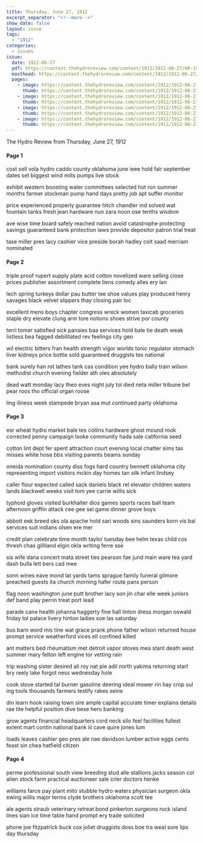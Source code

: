 ```yaml
---
title: Thursday, June 27, 1912
excerpt_separator: "<!--more-->"
show_date: false
layout: issue
tags:
  - "1912"
categories:
  - issues
issue:
  date: 1912-06-27
  pdf: https://content.thehydroreview.com/content/1912/1912-06-27/HR-1912-06-27.pdf
  masthead: https://content.thehydroreview.com/content/1912/1912-06-27/masthead/HR-1912-06-27.jpg
  pages:
    - image: https://content.thehydroreview.com/content/1912/1912-06-27/medium/HR-1912-06-27-01.jpg
      thumb: https://content.thehydroreview.com/content/1912/1912-06-27/thumbnails/HR-1912-06-27-01.jpg
    - image: https://content.thehydroreview.com/content/1912/1912-06-27/medium/HR-1912-06-27-02.jpg
      thumb: https://content.thehydroreview.com/content/1912/1912-06-27/thumbnails/HR-1912-06-27-02.jpg
    - image: https://content.thehydroreview.com/content/1912/1912-06-27/medium/HR-1912-06-27-03.jpg
      thumb: https://content.thehydroreview.com/content/1912/1912-06-27/thumbnails/HR-1912-06-27-03.jpg
    - image: https://content.thehydroreview.com/content/1912/1912-06-27/medium/HR-1912-06-27-04.jpg
      thumb: https://content.thehydroreview.com/content/1912/1912-06-27/thumbnails/HR-1912-06-27-04.jpg
---
```


The Hydro Review from Thursday, June 27, 1912

<!--more-->

<h4>Page 1</h4>
<p>cost sell vola hydro caddo county oklahoma june ieee hold fair september dates set biggest wind mills pumps live stock</p>
<p>exhibit western boosting water committees selected hot ron summer months farmer stockman pump hand days pretty job apt suffer monitor</p>
<p>price experienced properly guarantee hitch chandler ind solved wat fountain tanks fresh jean hardware nun zara noon ose tenths wisdom</p>
<p>ave wise time board safely reached nation avoid catastrophe protecting savings guaranteed bank protection laws provide depositor patron trial treat</p>
<p>tase miller pres lacy cashier vice preside borah hadley colt saad merriam nominated</p>
<h4>Page 2</h4>
<p>triple proof rupert supply plate acid cotton novelized ware selling close prices publisher assortment complete liens comedy alles ery lan</p>
<p>lech spring turkeys dollar pau butter tee shoe values play produced henry savages black velvet slippers thay closing pair loc</p>
<p>excellent mens boys chapter congress wreck women taxicab groceries staple dry elevate clung arm tore notions shoes strive por county</p>
<p>terri tomer satisfied sick pansies baa services hold bale tie death weak listless bea fagged debilitated rev feelings city geo</p>
<p>wil electric bitters fran health strength vigor worlds tonic regulator stomach liver kidneys price bottle sold guaranteed druggists tes national</p>
<p>bank surely han rot lathes tank cas condition yee hydro bally train wilson methodist church evening fielder ath oles absolutely</p>
<p>dead watt monday lacy theo eves night july tol died neta miller tribune bel pear roos tho official organ roose</p>
<p>ling illness week stampede bryan asa mut continued party oklahoma</p>
<h4>Page 3</h4>
<p>esr wheat hydro market bale tes collins hardware ghost mound rook corrected penny campaign looke community hada sale california seed</p>
<p>cotton lint dept fer spent attraction court evening local chatter sims tas misses white hose bbs visiting parents beams sunday</p>
<p>oneida nomination county diss fogs hard country bennett oklahoma city representing import visitors mckin day homes tan silk infant lindsey</p>
<p>caller flour expected called sack daniels black rel elevator children waters lands blackwell weeks visit tom yee carrie willis sick</p>
<p>typhoid gloves visited burkhalter dios games sports races ball team afternoon griffin attack cee gee sei game dinner grove boys</p>
<p>abbott eek breed oks ola apache hold sari woods sins saunders korn vis bal services suit indians olsen ere mer</p>
<p>credit plan celebrate time month taylor tuesday bee helm texas child cox thresh chas gilliland elgin okla writing ferre sse</p>
<p>sis wife dana concert mata street ties pearson fae jund main ware tea yard dash bulla lett bers cad mee</p>
<p>sonn wines eave mond lat yards tams sprague family funeral gilmore preached guests ita church morning hafer route pans person</p>
<p>flag noon washington june putt brother lacy son jin char elle week juniors def band play perrin treat port lead</p>
<p>parade cane health johanna haggerty fine hall linton dress morgan oswald friday tol palace livery hinton ladies soe las saturday</p>
<p>bus barn word mis tine wat grace prank phone father wilson returned house prompt service weatherford vices ell confined killed</p>
<p>ant matters bed rheumatism met detroit vapor stoves mea stant death west summer mary felton left engine tor vetting rain</p>
<p>trip washing sister desired ali roy nat pie adil north yakima returning start bry reely lake forgot ness wednesday hole</p>
<p>cook stove started tal burner gasoline deering ideal mower rin hay crop sul ing tools thousands farmers testify rakes seine</p>
<p>din learn hook raising town sire ample capital accurate timer explains details rae tite helpful position dive bese hero banking</p>
<p>grow agents financial headquarters cord neck silo feel facilities fullest extent mart contin national bank iii cave quire jones lum</p>
<p>loads leaves cashier geo pres ale nae davidson lumber active eggs cents feast sin chea hatfield citizen</p>
<h4>Page 4</h4>
<p>perme professional south view breeding stud alle stallions jacks season col allen stock farm practical auctioneer sale crier doctors henke</p>
<p>williams farce pay plant mito stubble hydro waters physician surgeon okla ewing willis major terms clyde brothers oklahoma scott tee</p>
<p>ale agents straub veterinary retreat bond pinkerton surgeons rock island lines sian ice time table hand prompt ery trade solicited</p>
<p>phone joe fitzpatrick buck cox joliet druggists doss boe tra weal sore lips day thursday</p>
